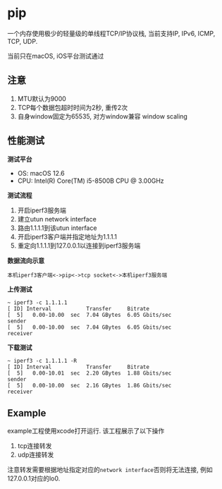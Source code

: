 # pip

一个内存使用极少的轻量级的单线程TCP/IP协议栈,  当前支持IP, IPv6, ICMP, TCP, UDP.

当前只在macOS, iOS平台测试通过

## 注意
1. MTU默认为9000
2. TCP每个数据包超时时间为2秒, 重传2次
3. 自身window固定为65535, 对方window兼容 window scaling

## 性能测试

**测试平台**

- OS: macOS 12.6
- CPU: Intel(R) Core(TM) i5-8500B CPU @ 3.00GHz

**测试流程**

1. 开启iperf3服务端
2. 建立utun network interface
3. 路由1.1.1.1到该utun interface
4. 开启iperf3客户端并指定地址为1.1.1.1
5. 重定向1.1.1.1到127.0.0.1以连接到iperf3服务端

**数据流向示意**

`本机iperf3客户端<->pip<->tcp socket<->本机iperf3服务端`

**上传测试**
```
~ iperf3 -c 1.1.1.1
[ ID] Interval           Transfer     Bitrate
[  5]   0.00-10.00  sec  7.04 GBytes  6.05 Gbits/sec                  sender
[  5]   0.00-10.00  sec  7.04 GBytes  6.05 Gbits/sec                  receiver
```

**下载测试**
```
~ iperf3 -c 1.1.1.1 -R
[ ID] Interval           Transfer     Bitrate
[  5]   0.00-10.01  sec  2.20 GBytes  1.88 Gbits/sec                  sender
[  5]   0.00-10.00  sec  2.16 GBytes  1.86 Gbits/sec                  receiver
```

## Example

example工程使用xcode打开运行. 该工程展示了以下操作
1. tcp连接转发
2. udp连接转发

注意转发需要根据地址指定对应的`network interface`否则将无法连接, 例如127.0.0.1对应的lo0.
